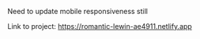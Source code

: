 Need to update mobile responsiveness still 

Link to project: https://romantic-lewin-ae4911.netlify.app



